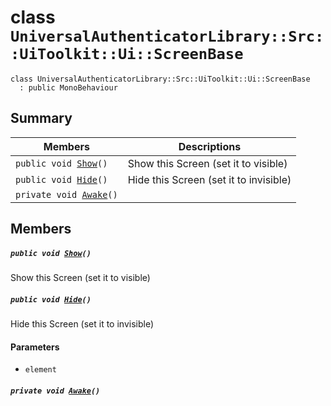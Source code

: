 # class `UniversalAuthenticatorLibrary::Src::UiToolkit::Ui::ScreenBase` 

```
class UniversalAuthenticatorLibrary::Src::UiToolkit::Ui::ScreenBase
  : public MonoBehaviour
```

## Summary

 Members                                | Descriptions                                
----------------------------------------|---------------------------------------------
`public void `[`Show`](#class_universal_authenticator_library_1_1_src_1_1_ui_toolkit_1_1_ui_1_1_screen_base_1ace79e5f49885e486e8e1d48ff0666476)`()` | Show this Screen (set it to visible)
`public void `[`Hide`](#class_universal_authenticator_library_1_1_src_1_1_ui_toolkit_1_1_ui_1_1_screen_base_1a130bc36524c72ad408ecd7338f1e0070)`()` | Hide this Screen (set it to invisible)
`private void `[`Awake`](#class_universal_authenticator_library_1_1_src_1_1_ui_toolkit_1_1_ui_1_1_screen_base_1ae4b513cddd594f1c359e4f0a3e79a8c6)`()` | 

## Members

##### `public void `[`Show`](#class_universal_authenticator_library_1_1_src_1_1_ui_toolkit_1_1_ui_1_1_screen_base_1ace79e5f49885e486e8e1d48ff0666476)`()` 

Show this Screen (set it to visible)

##### `public void `[`Hide`](#class_universal_authenticator_library_1_1_src_1_1_ui_toolkit_1_1_ui_1_1_screen_base_1a130bc36524c72ad408ecd7338f1e0070)`()` 

Hide this Screen (set it to invisible)

#### Parameters
* `element`

##### `private void `[`Awake`](#class_universal_authenticator_library_1_1_src_1_1_ui_toolkit_1_1_ui_1_1_screen_base_1ae4b513cddd594f1c359e4f0a3e79a8c6)`()` 

